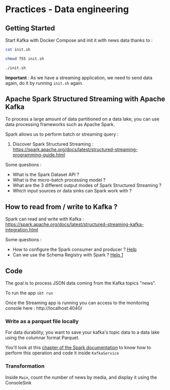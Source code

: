 # Practices - Data engineering

## Getting Started

Start Kafka with Docker Compose and init it with news data thanks to :
```bash
cat init.sh

chmod 755 init.sh

./init.sh
```

**Important** : As we have a streaming application, we need to send data again, do it by running `init.sh` again.

## Apache Spark Structured Streaming with Apache Kafka
To process a large amount of data partitioned on a data lake, you can use data processing frameworks such as Apache Spark.

Spark allows us to perform batch or streaming query :
1. Discover Spark Structured Streaming : https://spark.apache.org/docs/latest/structured-streaming-programming-guide.html

Some questions :
* What is the Spark Dataset API ?
* What is the micro-batch processing model ?
* What are the 3 different output modes of Spark Structured Streaming ?
* Which input sources or data sinks can Spark work with ? 

## How to read from / write to Kafka ?
Spark can read and write with Kafka : https://spark.apache.org/docs/latest/structured-streaming-kafka-integration.html
 
Some questions :
* How to configure the Spark consumer and producer ? [Help](https://spark.apache.org/docs/latest/structured-streaming-kafka-integration.html#kafka-specific-configurations)
* Can we use the Schema Registry with Spark ? [Help 1](https://learn.microsoft.com/en-us/azure/databricks/_static/notebooks/schema-registry-integration/avro-data-and-schema-registry.html)

## Code
The goal is to process JSON data coming from the Kafka topics "news".

To run the app `sbt run`

Once the Streaming app is running you can access to the monitoring console here : http://localhost:4040/

### Write as a parquet file locally
For data durability, you want to save your kafka's topic data to a data lake using the columnar format Parquet.

You'll look at this [chapter of the Spark documentation](https://spark.apache.org/docs/latest/structured-streaming-programming-guide.html#output-sinks) to know how to perform this operation and code it inside `KafkaService`

### Transformation
Inside `Main`, count the number of news by media, and display it using the ConsoleSink